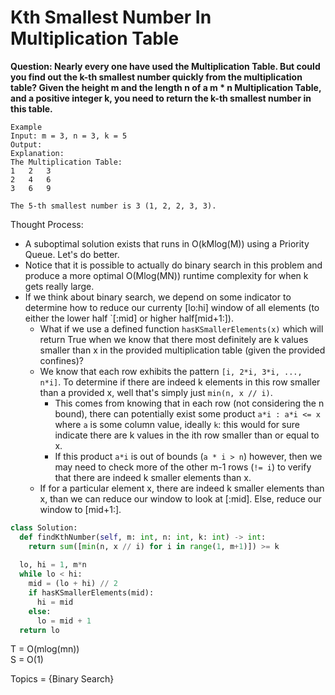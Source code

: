 # Kth Smallest Number In Multiplication Table

<b>Question:  Nearly every one have used the Multiplication Table. But could you find out the k-th smallest number quickly from the multiplication table? Given the height m and the length n of a m * n Multiplication Table, and a positive integer k, you need to return the k-th smallest number in this table. </b>

```
Example  
Input: m = 3, n = 3, k = 5  
Output:   
Explanation:   
The Multiplication Table:  
1	2	3  
2	4	6  
3	6	9  

The 5-th smallest number is 3 (1, 2, 2, 3, 3).  
```

Thought Process:
* A suboptimal solution exists that runs in O(kMlog(M)) using a Priority Queue. Let's do better.
* Notice that it is possible to actually do binary search in this problem and produce a more optimal O(Mlog(MN)) runtime complexity for when k gets really large.
* If we think about binary search, we depend on some indicator to determine how to reduce our currenty [lo:hi] window of all elements (to either the lower half `[:mid] or higher half[mid+1:]).
  * What if we use a defined function `hasKSmallerElements(x)` which will return True when we know that there most definitely are k values smaller than x in the provided multiplication table (given the provided confines)?
  * We know that each row exhibits the pattern `[i, 2*i, 3*i, ..., n*i]`. To determine if there are indeed k elements in this row smaller than a provided x, well that's simply just `min(n, x // i)`.
    * This comes from knowing that in each row (not considering the n bound), there can potentially exist some product `a*i : a*i <= x` where `a` is some column value, ideally `k`: this would for sure indicate there are k values in the ith row smaller than or equal to x.
    * If this product `a*i` is out of bounds (`a * i > n`) however, then we may need to check more of the other m-1 rows (`!= i`) to verify that there are indeed k smaller elements than x.
  * If for a particular element x, there are indeed k smaller elements than x, than we can reduce our window to look at [:mid]. Else, reduce our window to [mid+1:].

```python
class Solution:
  def findKthNumber(self, m: int, n: int, k: int) -> int:  
    return sum([min(n, x // i) for i in range(1, m+1)]) >= k
      
  lo, hi = 1, m*n
  while lo < hi:
    mid = (lo + hi) // 2
    if hasKSmallerElements(mid):
      hi = mid
    else:
      lo = mid + 1
  return lo
```

T = O(mlog(mn))  
S = O(1)    
  
Topics = {Binary Search}  

